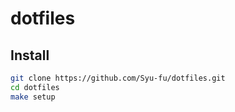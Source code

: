 # dotfiles

## Install

```bash
git clone https://github.com/Syu-fu/dotfiles.git
cd dotfiles
make setup
```
